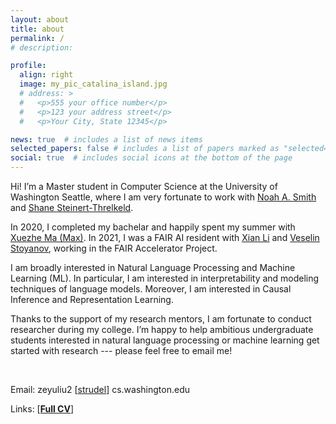 ```yaml
---
layout: about
title: about
permalink: /
# description: 

profile:
  align: right
  image: my_pic_catalina_island.jpg
  # address: >
  #   <p>555 your office number</p>
  #   <p>123 your address street</p>
  #   <p>Your City, State 12345</p>

news: true  # includes a list of news items
selected_papers: false # includes a list of papers marked as "selected={true}"
social: true  # includes social icons at the bottom of the page
---
```


Hi! I’m a Master student in Computer Science at the University of Washington Seattle, where I am very fortunate to work with [Noah A. Smith](https://homes.cs.washington.edu/~nasmith/) and [Shane Steinert-Threlkeld](https://www.shane.st/).

In 2020, I completed my bachelar and happily spent my summer with [Xuezhe Ma (Max)](https://xuezhemax.github.io). In 2021, I was a FAIR AI resident with [Xian Li](https://scholar.google.com/citations?user=v_sIgawAAAAJ&hl=en) and [Veselin Stoyanov](https://scholar.google.com/citations?user=xdfWqboAAAAJ&hl=en), working in the FAIR Accelerator Project.

I am broadly interested in Natural Language Processing and Machine Learning (ML). In particular, I am interested in interpretability and modeling techniques of language models. Moreover, I am interested in Causal Inference and Representation Learning.

<!-- In Winter 2021, I was the [AllenNLP](https://allennlp.org/) team at [AI2](http://allenai.org/), and I completed my bachelar in Computer Science at the University of Washington. -->
Thanks to the support of my research mentors, I am fortunate to conduct researcher during my college. I’m happy to help ambitious undergraduate students interested in natural language processing or machine learning get started with research --- please feel free to email me!

<br/>

Email: zeyuliu2 [[strudel](https://en.wikipedia.org/wiki/At_sign)] cs.washington.edu


Links: [**[Full CV](./assets/pdf/Leo_CV.pdf)**]



<!-- My name is written as 刘泽宇 in Chinese characters. -->
<!-- Link to your social media connections, too. This theme is set up to use [Font Awesome icons](http://fortawesome.github.io/Font-Awesome/){:target="\_blank"} and [Academicons](https://jpswalsh.github.io/academicons/){:target="\_blank"}, like the ones below. Add your Facebook, Twitter, LinkedIn, Google Scholar, or just disable all of them. -->

